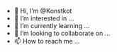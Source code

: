 - 👋 Hi, I’m @Konstkot
- 👀 I’m interested in ...
- 🌱 I’m currently learning ...
- 💞️ I’m looking to collaborate on ...
- 📫 How to reach me ...

<!---
Konstkot/Konstkot is a ✨ special ✨ repository because its `README.md` (this file) appears on your GitHub profile.
You can click the Preview link to take a look at your changes.
--->
